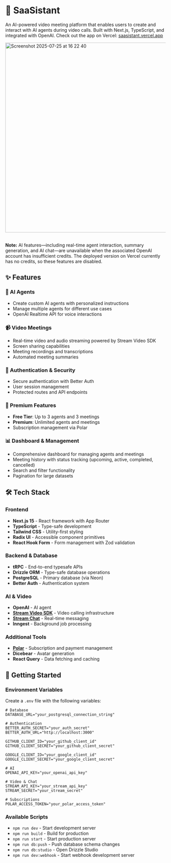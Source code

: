 # 🤖 SaaSistant

An AI-powered video meeting platform that enables users to create and interact with AI agents during video calls. Built with Next.js, TypeScript, and integrated with OpenAI. Check out the app on Vercel: [saasistant.vercel.app](https://saa-sistant.vercel.app)

<img width="1025" height="594" alt="Screenshot 2025-07-25 at 16 22 40" src="https://github.com/user-attachments/assets/37970df4-81e6-413b-90df-248ab249e4bb" />

<br/>
<br/>

**Note:** AI features—including real-time agent interaction, summary generation, and AI chat—are unavailable when the associated OpenAI account has insufficient credits. The deployed version on Vercel currently has no credits, so these features are disabled.

## ✨ Features

### 🤖 AI Agents
- Create custom AI agents with personalized instructions
- Manage multiple agents for different use cases
- OpenAI Realtime API for voice interactions

### 📹 Video Meetings  
- Real-time video and audio streaming powered by Stream Video SDK
- Screen sharing capabilities
- Meeting recordings and transcriptions
- Automated meeting summaries

### 🔐 Authentication & Security
- Secure authentication with Better Auth
- User session management
- Protected routes and API endpoints

### 💎 Premium Features
- **Free Tier**: Up to 3 agents and 3 meetings
- **Premium**: Unlimited agents and meetings
- Subscription management via Polar

### 📊 Dashboard & Management
- Comprehensive dashboard for managing agents and meetings
- Meeting history with status tracking (upcoming, active, completed, cancelled)
- Search and filter functionality
- Pagination for large datasets

## 🛠️ Tech Stack

### Frontend
- **Next.js 15** - React framework with App Router
- **TypeScript** - Type-safe development
- **Tailwind CSS** - Utility-first styling
- **Radix UI** - Accessible component primitives
- **React Hook Form** - Form management with Zod validation

### Backend & Database
- **tRPC** - End-to-end typesafe APIs
- **Drizzle ORM** - Type-safe database operations
- **PostgreSQL** - Primary database (via Neon)
- **Better Auth** - Authentication system

### AI & Video
- **OpenAI** - AI agent
- **[Stream Video SDK](https://getstream.io/)** - Video calling infrastructure
- **[Stream Chat](https://getstream.io/)** - Real-time messaging
- **Inngest** - Background job processing

### Additional Tools
- **[Polar](https://polar.sh/)** - Subscription and payment management
- **Dicebear** - Avatar generation
- **React Query** - Data fetching and caching

## 🚀 Getting Started

### Environment Variables

Create a `.env` file with the following variables:

```env
# Database
DATABASE_URL="your_postgresql_connection_string"

# Authentication
BETTER_AUTH_SECRET="your_auth_secret"
BETTER_AUTH_URL="http://localhost:3000"

GITHUB_CLIENT_ID="your_github_client_id"
GITHUB_CLIENT_SECRET="your_github_client_secret"

GOOGLE_CLIENT_ID="your_google_client_id"
GOOGLE_CLIENT_SECRET="your_google_client_secret"

# AI
OPENAI_API_KEY="your_openai_api_key"

# Video & Chat
STREAM_API_KEY="your_stream_api_key"
STREAM_SECRET="your_stream_secret"

# Subscriptions
POLAR_ACCESS_TOKEN="your_polar_access_token"
```

### Available Scripts

- `npm run dev` - Start development server
- `npm run build` - Build for production
- `npm run start` - Start production server
- `npm run db:push` - Push database schema changes
- `npm run db:studio` - Open Drizzle Studio
- `npm run dev:webhook` - Start webhook development server
